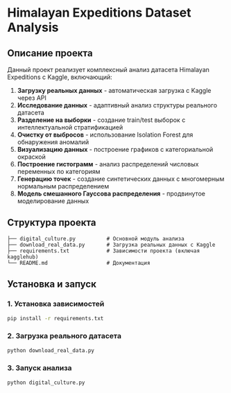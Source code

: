 # Himalayan Expeditions Dataset Analysis

## Описание проекта

Данный проект реализует комплексный анализ  датасета Himalayan Expeditions с Kaggle, включающий:

1. **Загрузку реальных данных** - автоматическая загрузка с Kaggle через API
2. **Исследование данных** - адаптивный анализ структуры реального датасета  
3. **Разделение на выборки** - создание train/test выборок с интеллектуальной стратификацией
4. **Очистку от выбросов** - использование Isolation Forest для обнаружения аномалий
5. **Визуализацию данных** - построение графиков с категориальной окраской
6. **Построение гистограмм** - анализ распределений числовых переменных по категориям
7. **Генерацию точек** - создание синтетических данных с многомерным нормальным распределением
8. **Модель смешанного Гауссова распределения** - продвинутое моделирование данных

## Структура проекта

```
├── digital_culture.py          # Основной модуль анализа
├── download_real_data.py       # Загрузка реальных данных с Kaggle
├── requirements.txt            # Зависимости проекта (включая kagglehub)
└── README.md                   # Документация
```

## Установка и запуск

### 1. Установка зависимостей

```bash
pip install -r requirements.txt
```

### 2. Загрузка реального датасета

```bash
python download_real_data.py
```

### 3. Запуск анализа

```bash
python digital_culture.py
```
